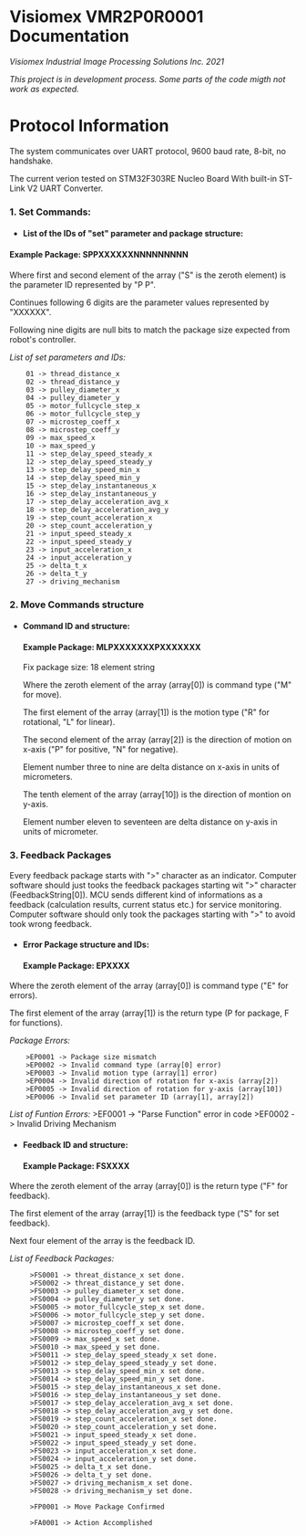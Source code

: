 # **Visiomex VMR2P0R0001 Documentation**

*Visiomex Industrial Image Processing Solutions Inc. 2021*

*This project is in development process. Some parts of the code migth not work as expected.*   

# Protocol Information

The system communicates over UART protocol, 9600 baud rate, 8-bit, no handshake.

The current verion tested on STM32F303RE Nucleo Board With built-in ST-Link V2 UART Converter.

### 1. Set Commands:

- #### List of the IDs of "set" parameter and package structure:
#### Example Package: SPPXXXXXXNNNNNNNNN   

Where first and second element of the array ("S" is the zeroth element) is the parameter ID represented by "P P".

Continues following 6 digits are the parameter values represented by "XXXXXX".

Following nine digits are null bits to match the package size expected from robot's controller.

*List of set parameters and IDs:*

		01 -> thread_distance_x
		02 -> thread_distance_y
		03 -> pulley_diameter_x
		04 -> pulley_diameter_y
		05 -> motor_fullcycle_step_x
		06 -> motor_fullcycle_step_y
		07 -> microstep_coeff_x
		08 -> microstep_coeff_y
		09 -> max_speed_x
		10 -> max_speed_y
		11 -> step_delay_speed_steady_x
		12 -> step_delay_speed_steady_y
		13 -> step_delay_speed_min_x
		14 -> step_delay_speed_min_y
		15 -> step_delay_instantaneous_x
		16 -> step_delay_instantaneous_y
		17 -> step_delay_acceleration_avg_x
		18 -> step_delay_acceleration_avg_y
		19 -> step_count_acceleration_x
		20 -> step_count_acceleration_y
		21 -> input_speed_steady_x
		22 -> input_speed_steady_y
		23 -> input_acceleration_x
		24 -> input_acceleration_y
		25 -> delta_t_x
		26 -> delta_t_y
		27 -> driving_mechanism

### 2. Move Commands structure
- #### Command ID and structure:
  #### Example Package: MLPXXXXXXXPXXXXXXX

	Fix package size: 18 element string

	Where the zeroth element of the array (array[0]) is command type ("M" for move).

	The first element of the array (array[1]) is the motion type ("R" for rotational, "L" for linear).

	The second element of the array (array[2]) is the direction of motion on x-axis ("P" for positive, "N" for negative).

	Element number three to nine are delta distance on x-axis in units of micrometers.

	The tenth element of the array (array[10]) is the direction of montion on y-axis.

	Element number eleven to seventeen are delta distance on y-axis in units of micrometer.

### 3. Feedback Packages

Every feedback package starts with ">" character as an indicator. Computer software should just tooks the feedback packages starting wit ">" character (FeedbackString[0]). MCU sends different kind of informations as a feedback (calculation results, current status etc.) for service monitoring. Computer software should only took the packages starting with ">" to avoid took wrong feedback.

- #### Error Package structure and IDs:
	#### Example Package: EPXXXX

Where the zeroth element of the array (array[0]) is command type ("E" for errors).

The first element of the array (array[1]) is the return type (P for package, F for functions).

*Package Errors:*

		>EP0001 -> Package size mismatch
		>EP0002 -> Invalid command type (array[0] error)
		>EP0003 -> Invalid motion type (array[1] error)
		>EP0004 -> Invalid direction of rotation for x-axis (array[2])
		>EP0005 -> Invalid direction of rotation for y-axis (array[10])
		>EP0006 -> Invalid set parameter ID (array[1], array[2])

*List of Funtion Errors:*
		>EF0001 -> "Parse Function" error in code
		>EF0002 -> Invalid Driving Mechanism

- #### Feedback ID and structure:
  #### Example Package: FSXXXX

Where the zeroth element of the array (array[0]) is  the return type ("F" for feedback).

The first element of the array (array[1]) is the feedback type ("S" for set feedback).

Next four element of the array is the feedback ID.

*List of Feedback Packages:*

		 >FS0001 -> threat_distance_x set done.
		 >FS0002 -> threat_distance_y set done.
		 >FS0003 -> pulley_diameter_x set done.
		 >FS0004 -> pulley_diameter_y set done.
		 >FS0005 -> motor_fullcycle_step_x set done.
		 >FS0006 -> motor_fullcycle_step_y set done.
		 >FS0007 -> microstep_coeff_x set done.
		 >FS0008 -> microstep_coeff_y set done.
		 >FS0009 -> max_speed_x set done.
		 >FS0010 -> max_speed_y set done.
		 >FS0011 -> step_delay_speed_steady_x set done.
		 >FS0012 -> step_delay_speed_steady_y set done.
		 >FS0013 -> step_delay_speed_min_x set done.
		 >FS0014 -> step_delay_speed_min_y set done.
		 >FS0015 -> step_delay_instantaneous_x set done.
		 >FS0016 -> step_delay_instantaneous_y set done.
		 >FS0017 -> step_delay_acceleration_avg_x set done.
		 >FS0018 -> step_delay_acceleration_avg_y set done.
		 >FS0019 -> step_count_acceleration_x set done.
		 >FS0020 -> step_count_acceleration_y set done.
		 >FS0021 -> input_speed_steady_x set done.
		 >FS0022 -> input_speed_steady_y set done.
		 >FS0023 -> input_acceleration_x set done.
		 >FS0024 -> input_acceleration_y set done.
		 >FS0025 -> delta_t_x set done.
		 >FS0026 -> delta_t_y set done.
		 >FS0027 -> driving_mechanism_x set done.
		 >FS0028 -> driving_mechanism_y set done.

		 >FP0001 -> Move Package Confirmed

		 >FA0001 -> Action Accomplished

